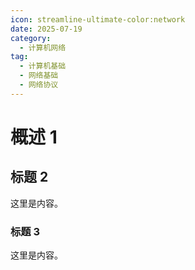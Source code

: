 ```yaml
---
icon: streamline-ultimate-color:network
date: 2025-07-19
category:
  - 计算机网络
tag:
  - 计算机基础
  - 网络基础
  - 网络协议
---
```


# 概述 1

## 标题 2

这里是内容。

### 标题 3

这里是内容。